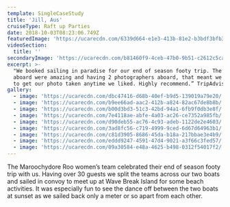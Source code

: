 ```yaml
---
template: SingleCaseStudy
title: 'Jill, Aus'
cruiseType: Raft up Parties
date: 2018-10-03T08:23:06.749Z
featuredImage: 'https://ucarecdn.com/6339d664-e1e3-413b-81e2-b3bdf3bfb3a5/'
videoSection:
  title: ''
secondaryImage: 'https://ucarecdn.com/b81460f9-4ceb-47b0-9b51-c2612c5ca600/'
excerpt: >-
  "We booked sailing in paradise for our end of season footy trip. The crew
  aboard were amazing and having 2 photographers aboard, that meant we could ask
  to get our photo taken anytime we liked. Highly recommend.” TripAdvisor
gallery:
  - image: 'https://ucarecdn.com/dbc47416-d68b-40ef-b9d5-139019a79e20/'
  - image: 'https://ucarecdn.com/b9ee66ad-aac2-412b-a824-82ac67de8b8b/'
  - image: 'https://ucarecdn.com/b00d3bd3-51c3-42bd-94a1-6fb9f0db3e8f/'
  - image: 'https://ucarecdn.com/7e4118ae-abfe-4a03-ac26-ce7352a985fb/'
  - image: 'https://ucarecdn.com/d90deb55-ac76-4c93-adeb-1122de2e4603/'
  - image: 'https://ucarecdn.com/3ad8fc56-c719-4999-9ced-6d67d64963b1/'
  - image: 'https://ucarecdn.com/c81d3905-8686-45da-b18a-217bbae3e4b9/'
  - image: 'https://ucarecdn.com/eddd9247-4591-47d4-9021-a3f66c3fed57/'
  - image: 'https://ucarecdn.com/09a30584-e48a-4625-b498-0312f54017f2/'
---
```

The Maroochydore Roo women’s team celebrated their end of season footy trip with us. Having over 30 guests we split the teams across our two boats and sailed in convoy to meet up at Wave Break Island for some beach activities. It was especially fun to see the dance off between the two boats at sunset as we sailed back only a meter or so apart from each other.
